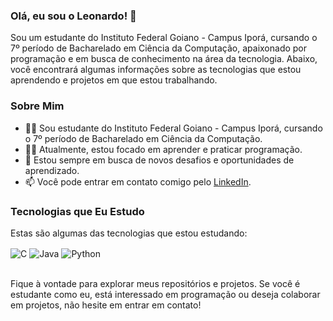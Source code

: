 ### Olá, eu sou o Leonardo! 👋

Sou um estudante do Instituto Federal Goiano - Campus Iporá, cursando o 7º período de Bacharelado em Ciência da Computação, apaixonado por programação e em busca de conhecimento na área da tecnologia. Abaixo, você encontrará algumas informações sobre as tecnologias que estou aprendendo e projetos em que estou trabalhando.

### Sobre Mim

- 👨‍🎓 Sou estudante do Instituto Federal Goiano - Campus Iporá, cursando o 7º período de Bacharelado em Ciência da Computação.
- 👨‍💻 Atualmente, estou focado em aprender e praticar programação.
- 🌱 Estou sempre em busca de novos desafios e oportunidades de aprendizado.
- 📫 Você pode entrar em contato comigo pelo [LinkedIn](https://www.linkedin.com/in/leonardo-yago-nascimento-silva-a800071ab/).

### Tecnologias que Eu Estudo

Estas são algumas das tecnologias que estou estudando:

<div style="display: inline_block">
  <img align="center" alt="C" src="https://img.shields.io/badge/C-00599C?style=for-the-badge&logo=c&logoColor=white" />
  <img align="center" alt="Java" src="https://img.shields.io/badge/Java-ED8B00?style=for-the-badge&logo=openjdk&logoColor=white" />
  <img align="center" alt="Python" src="https://img.shields.io/badge/Python-14354C?style=for-the-badge&logo=python&logoColor=white" />
</div><br/>

Fique à vontade para explorar meus repositórios e projetos. Se você é estudante como eu, está interessado em programação ou deseja colaborar em projetos, não hesite em entrar em contato!
